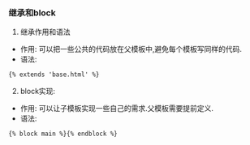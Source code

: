 ### 继承和block
1. 继承作用和语法
* 作用: 可以把一些公共的代码放在父模板中,避免每个模板写同样的代码.
* 语法:
```html
{% extends 'base.html' %}
```
2. block实现:
* 作用: 可以让子模板实现一些自己的需求.父模板需要提前定义.
* 语法:
```html
{% block main %}{% endblock %}
```